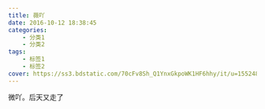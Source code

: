 ```yaml
---
title: 薇吖
date: 2016-10-12 18:38:45
categories: 
    - 分类1
    - 分类2
tags: 
    - 标签1
    - 标签2
cover: https://ss3.bdstatic.com/70cFv8Sh_Q1YnxGkpoWK1HF6hhy/it/u=1552486081,3660200532&fm=26&gp=0.jpg
---
```


微吖。后天又走了

